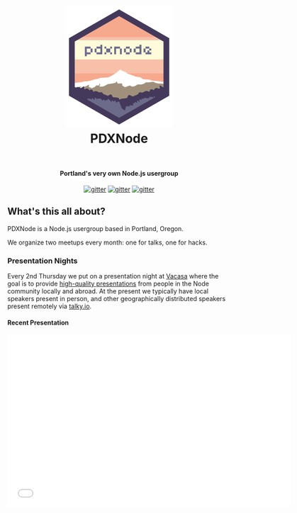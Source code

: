 <div class="hero">
  <div class="hero-body">
    <h1 align="center">
      <img alt="PDXNode" src="./assets/logo.svg" width="240">
      <br>
      <span class="text">PDXNode</span>
      <br>
      <br>
    </h1>
    <h4 align="center">Portland's very own Node.js usergroup</h4>
    <p align="center">
      <a href="https://www.meetup.com/pdxnode"><img src="https://img.shields.io/badge/meetup-view%20events%20%E2%86%92-red.svg" alt="gitter"></a>
      <a href="https://twitter.com/pdxnode"><img src="https://img.shields.io/badge/twitter-follow%20us%20%E2%86%92-blue.svg" alt="gitter"></a>
      <a href="https://gitter.im/pdxnode/Lobby"><img src="https://img.shields.io/badge/gitter-join%20chat%20%E2%86%92-brightgreen.svg" alt="gitter"></a>
    </p>
  </div>
</div>

<div class="content">

## What's this all about?

PDXNode is a Node.js usergroup based in Portland, Oregon.

We organize two meetups every month: one for talks, one for hacks.

### Presentation Nights

Every 2nd Thursday we put on a presentation night at [Vacasa](https://www.vacasa.com/contact-us/) where the goal is to provide [high-quality presentations](https://www.youtube.com/channel/UCI8MIw5A7ALtIvNHsrYJbjg) from people in the Node community locally and abroad. At the present we typically have local speakers present in person, and other geographically distributed speakers present remotely via [talky.io](https://talky.io/).

#### Recent Presentation

<div class="embed-responsive embed-responsive-16by9"><iframe class="embed-responsive-item" id="youtubeplayer" type="text/html" width="640" height="390"
  src="//www.youtube.com/embed/QtChaxbsw7U"
  frameborder="0"/>
</div>

### Hack Nights

Every last Thursday we put on a hack night at [Ctrl-H Hackerspace](http://pdxhackerspace.org/) where the goal is to provide a fun and easy-going environment for individuals & groups to hack on their own projects and ask questions along the way, as well as support begginers and people who are new to Node with help in answering questions and pair-coding.

## How To Talk

**We use github to submit talks: lightning, long-form, and otherwise.**

See the [lightning talk](./talks/lightning.md) and [longform talk](./talks/longform.md)
templates for more details on submitting a talk proposal!

See the [request a talk](./talks/request-a-talk.md) to submit what you'd love to experience at
our meetup.

Come talk to us in [#pdxnode](http://webchat.freenode.net/?channels=pdxnode&uio=d4) on freenode or via our [gitter channel](https://gitter.im/pdxnode/Lobby).

## Code of Conduct

This usergroup is intended to be a safe, welcoming space for collaboration. All participants are expected to adhere to our [code of conduct](./code-of-conduct.md). Thank you for being kind to each other!

</div>
